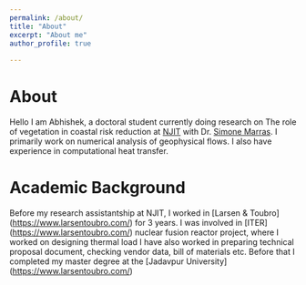 ```yaml
---
permalink: /about/
title: "About"
excerpt: "About me"
author_profile: true
 
---
```




About
=====
Hello I am Abhishek, a doctoral student currently doing research on The role of
vegetation in coastal risk reduction at [NJIT](https://njit.edu) with 
Dr. [Simone Marras](https://web.njit.edu/~smarras/). I primarily work on 
numerical analysis of geophysical flows. I also have experience in 
computational heat transfer. 

Academic Background
======
Before my research assistantship at NJIT, I worked in [Larsen & Toubro] 
(https://www.larsentoubro.com/) for 3 years. I was involved in [ITER] 
(https://www.larsentoubro.com/) nuclear fusion reactor project, where 
I worked on designing thermal load I have also worked in preparing 
technical proposal document, checking vendor data, bill of materials etc.
Before that I completed my master degree  at the [Jadavpur University] 
(https://www.larsentoubro.com/) 

